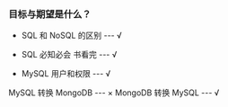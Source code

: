 ### 目标与期望是什么？


* SQL 和 NoSQL 的区别 --- √
* SQL 必知必会 书看完 --- √

* MySQL 用户和权限 --- √

MySQL 转换 MongoDB --- ×
MongoDB 转换 MySQL --- √




















